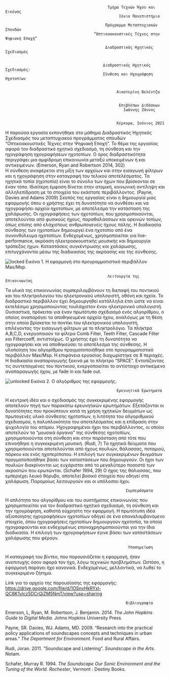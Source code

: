    
                                                 Τμήμα Τεχνών Ήχου και Εικόνας
                                                      Ιόνιο Πανεπιστήμιο

                                                Πρόγραμμα Μεταπτυχιακών Σπουδών 
                                           “Οπτικοακουστικές Τέχνες στην Ψηφιακή Εποχή”

                                                Διαδραστικός Ηχητικός Σχεδιασμός


                                               Διαδραστικός Ηχητικός Σχεδιασμός:
                                               Σύνθεση και Ηχογράφηση Ηχοτοπίων

                        
                                                     Αικατερίνη Βελέντζα


                                                      Επιβλέπων Διδάσκων 
                                                        Ιωάννης Ζάννος


                                                     Κέρκυρα, Ιούνιος 2021






                                                       


   Η παρούσα εργασία εκπονήθηκε στο μάθημα Διαδραστικός Ηχητικός Σχεδιασμός 
 του μεταπτυχιακού προγράμματος σπουδών “Οπτικοακουστικές Τέχνες στην Ψηφιακή Εποχή”. 
 Το θέμα της εργασίας αφορά τον διαδραστικό ηχητικό σχεδιασμό, τη σύνθεση και την 
 ηχογράφηση ηχογραφήσεων ηχοτοπίων. Ο όρος διαδραστικότητα περιγράφει μια αμφίδρομη 
 επικοινωνία μεταξύ υποκειμένων ή και αντικειμένων. (Emerson, Ryan and Robertson 2014, 302)  
 Η σύνθεση αναφέρεται στη μίξη των αρχείων και στην εισαγωγή φίλτρων και η ηχογράφηση 
 στην καταγραφή του τελικού αποτελέσματος. Τα ηχητικά τοπία (ηχοτοπία) είναι το σύνολο 
 των ήχων που βρίσκονται σε έναν τόπο. Ιδιαίτερη έμφαση δίνεται στην ατομική, κοινωνική 
 αντίληψη και αλληλεπίδραση με τα στοιχεία του εκάστοτε περιβάλλοντος. (Payne, Davies and Adams 2009) 
 Σκοπός της εργασίας είναι η δημιουργία μιας εφαρμογής όπου ο χρήστης έχει τη δυνατότητα 
 να συνθέσει και να ηχογραφήσει αρχεία ηχοτοπίων, με αποτέλεσμα την κατάσταση της χαλάρωσης. 
 Οι ηχογραφήσεις των ηχοτοπίων, που χρησιμοποιούνται, αποτελούνται από φυσικούς ήχους, 
 παραθαλάσσιων και ορεινών τοπίων, όπως επίσης από ελάχιστους ανθρωπογενείς ήχους πόλης. 
 Η διαδικασία σύνθεσης των ηχοτοπίων δημιουργεί ένα ηχοτοπίο από ένα συνονθύλευμα ηχοτοπίων. 
 Ενδεχομένως, χρησιμοποιείται για live-performance, ακρόαση ηλεκτροακουστικής μουσικής και 
 δημιουργία τράπεζας ήχων. Καταστάσεις συγκέντρωσης και χαλάρωσης, επιτυγχάνονται μέσω της 
 διαδικασίας της ακρόασης και της σύνθεσης. 


![locked](https://user-images.githubusercontent.com/75976946/125170414-a34e1400-e1b7-11eb-90a7-6f990cf88cf7.jpg)
Εικόνα 1. Η εφαρμογή στο προγραμματιστικό περιβάλλον Max/Msp.




 
                                                 Λειτουργία της Επικοινωνίας


  Τα υλικά της επικοινωνίας συμπεριλαμβάνουν τη διεπαφή του ποντικιού και του πληκτρολογίου 
του ηλεκτρονικού υπολογιστή, οθόνη και ηχεία. Το διαδραστικό περιβάλλον έχει δημιουργηθεί 
κατάλληλα έτσι ώστε να είναι εκτελέσιμο χρησιμοποιώντας τουλάχιστον έναν ηλεκτρονικό υπολογιστή. 
Ουσιαστικά, πρόκειται για έναν πρωτότυπο σχεδιασμό ενός αλγορίθμου, ο οποίος αναπαράγει 
τα αποθηκευμένα αρχεία ήχου, αναλόγως με τη θέση στην οποία βρίσκεται το ποντίκι του ηλεκτρονικού 
υπολογιστή, επιλέγοντας την εισαγωγή φίλτρων με το πληκτρολόγιο. Τα πλήκτρα A,B,C,D, ενεργοποιούν 
τα φίλτρα Comb Filter, Teeth Filter, Cascade Filter και Filtercoeff, αντιστοίχως. Ο χρήστης έχει 
τη δυνατότητα να ηχογραφήσει και να αποθηκεύσει το αποτέλεσμα της σύνθεσης. Η υλοποίηση του 
αλγορίθμου πραγματοποιήθηκε στο προγραμματιστικό περιβάλλον Max/Msp. Η επιφάνεια εργασίας 
διαχωρίστηκε σε 8 περιοχές. Η διαδικασία αναπαραγωγής ξεκινά με το πλήκτρο “SPACE”. Εντοπίζοντας 
τις συντεταγμένες του ποντικιού, ενεργοποιείται το αντίστοιχο αντικείμενο αναπαραγωγής ήχου, 
με fade in και fade out.  


![unlocked](https://user-images.githubusercontent.com/75976946/125170459-dbeded80-e1b7-11eb-8b60-151449de0e77.jpg)
Εικόνα 2. Ο αλγόριθμος της εφαρμογής.




                                                     Ερευνητικά Ερωτήματα


 Η κεντρική ιδέα και ο σχεδιασμός της συγκεκριμένης εφαρμογής αποτελούν πηγή των παρακάτω ερευνητικών 
 ερωτημάτων. Εξετάζονται οι δυνατότητες που προκύπτουν κατά τη χρήση ηχητικών δειγμάτων ως πρωτογενές 
 υλικό σύνθεσης ηχοτοπίων, η λιτότητα του αλγοριθμικού σχεδιασμού, η πολυπλοκότητα του αποτελέσματος 
 και η επίδραση στην ψυχολογία του ατόμου. Ηχογραφημένοι ήχοι του περιβάλλοντος, οι οποίοι αποτελούν 
 τα “μουσικά όργανα” της σύνθεσης ηχοτοπίων, χρησιμοποιούνται στη σύνθεση και στην παράσταση από τότε 
 που επινοήθηκε η συγκεκριμένη μουσική. (Rudi, 7) Τα ηχητικά δείγματα που χρησιμοποιούνται αποτελούνται 
 από ήχους πουλιών, θάλασσας, ποταμιού, πάρκου και ενός ηχοπερίπατου. Η επιλογή των συγκεκριμένων δειγμάτων 
 πραγματοποιήθηκε βάσει των καταστάσεων που δημιουργούν. Οι ήχοι των πουλιών διακρίνονται ως ευχάριστοι 
 από το μεγαλύτερο ποσοστό των ακροατών που ερωτώνται. (Schafer 1994, 29) Ο ήχος της θάλασσας, που εμπεριέχει
 λευκό θόρυβο, αποτελεί βασικό στοιχείο που οδηγεί στη χαλάρωση. Παρομοίως λειτουργούν και οι υπόλοιποι ήχοι.  




                                                         Συμπεράσματα


 Η απλότητα του αλγορίθμου και του συστήματος επικοινωνίας που χρησιμοποιείται για τον διαδραστικό ηχητικό 
 σχεδιασμό, τη σύνθεση και την ηχογράφηση, καθιστά εύχρηστη την εφαρμογή. Η πρωτότυπη ιδέα αξιοποίησης 
 ηχογραφήσεων ηχοτοπίων οδηγεί σε ένα επαναλαμβανόμενο στοιχείο, όπου ηχογραφήσεις ηχοτοπίων δημιουργούν 
 ηχοτοπία, τα οποία ηχογραφούνται και ενδεχομένως επαναχρησιμοποιούνται για την ίδια διαδικασία. Η επιλογή 
 των ηχογραφήσεων έγινε βάσει των κατάστάσεων χαλάρωσης που φέρουν. 



 
                                                          Υποσημείωση
 
 Η καταγραφή του βίντεο, που παρουσιάζεται η εφαρμογή, ήταν ανεπιτυχής όσον αφορά τον ήχο, λόγω τεχνικών προβλημάτων.
 Ωστόσο, η εφαρμογή παράγει ήχο κανονικά.
 Ενδεχομένως, μελλοντικά, να λυθεί το συγκεκριμένο ζήτημα.
 
 Link για το αρχείο της παρουσίασης της εφαρμογής: https://drive.google.com/file/d/1OSnvHkRYxl-QC6K1ylcz5DCrQjZM5NmT/view?usp=sharing
 

                                                         Βιβλιογραφία 


 Emerson, L, Ryan,  M. Robertson, J. Benjamin. 2014. *The John Hopkins Guide to Digital Media*. Johns Hopkins University Press.

 Payne, SR. Davies, WJ. Adams, MD. 2009. “Research into the practical policy applications of
 soundscapes concepts and techniques in urban areas.” *The Department for Environment*. Food and Rural Affairs.

 Rudi, Joran. 2011. “Soundscape and Listening”. *Soundscape in the Arts*. Notam. 

 Schafer, Murray R. 1994. *The Soundscape Our Sonic Environment and the Tuning of the World. Rochester*, Vermont : Destiny Books.
 
 
 
 
















